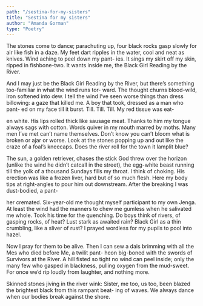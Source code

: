 ```yaml
---
path: "/sestina-for-my-sisters"
title: "Sestina for my sisters"
author: "Amanda Gorman"
type: "Poetry"
---
```


The stones come to dance; parachuting up, four
black rocks gasp slowly for air like fish in a daze.
My feet dart ripples in the water, cool and neat
as knives. Wind aching to peel down my pant-
ies. It sings my skirt off my skin, ripped in fishbone-two.
It wants inside me, the Black Girl Reading by the River.

And I may just be the Black Girl Reading by the River,
but there’s something too-familiar in what the wind runs tor-
ward. The thought churns blood-wild, iron softened into dew.
I tell the wind I’ve seen worse things than dress billowing: a gaze
that killed me. A boy that took, dressed as a man who pant-
ed on my face till it burst. Till. Till. Till. My red tissue was eat-

en white. His lips rolled thick like sausage meat.
Thanks to him my tongue always sags with cotton. Words quiver
in my mouth marred by moths. Many men I’ve met can’t
name themselves. Don’t know you can’t bloom what is broken or
ajar or worse. Look at the stones popping up and out like the craze
of a foal’s kneecaps. Does the river roll for the town it lamplit blue?

The sun, a golden retriever, chases the stick God threw
over the horizon (unlike the wind he didn’t catcall in the street),
the egg-white beast running till the yolk of a thousand Sundays
fills my throat. I think of choking. His erection was like a frozen liver,
hard but of so much flesh. Here my body tips at right-angles to pour
him out downstream. After the breaking I was dust-bodied, a pant-

her cremated. Six-year-old me thought myself participant
to my own Jenga. At least the wind had the manners to chew
me gumless when he salivated me whole. Took his time for
the quenching. Do boys think of rivers, of gasping rocks, of heat?
Lust stark as awaited rain? Black Girl as a thin crumbling, like a sliver
of rust? I prayed wordless for my pupils to pool into hazel.

Now I pray for them to be alive. Then I can sew a dais
brimming with all the Mes who died before Me, a twilit pant-
heon big-boned with the swords of Survivors at the River.
A hill fisted so tight no wind can peel inside; only the many few
who gasped in blackness, pulling oxygen from the mud-sweet.
For once we’d rip loudly from laughter, and nothing more.

Skinned stones jiving in the river wink: Sister, me too,
us too, been blazed the brightest black from this rampant beat-
ing of waves. We always dance when our bodies break against the shore.
